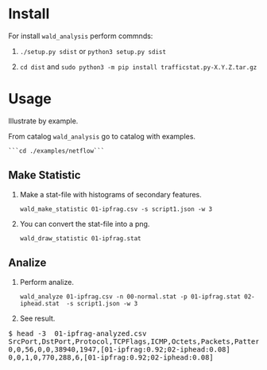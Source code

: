 # Install

For install `wald_analysis` perform commnds:

 1. `./setup.py sdist` or `python3 setup.py sdist`

 2.  `cd dist` and `sudo python3 -m pip install trafficstat.py-X.Y.Z.tar.gz` 

# Usage

Illustrate by example.

From catalog `wald_analysis` go to catalog with examples.

    ```cd ./examples/netflow```

## Make Statistic

 1. Make a stat-file with histograms of secondary features. 

    ```wald_make_statistic 01-ipfrag.csv -s script1.json -w 3```

 1. You can convert the stat-file into a png.

    ```wald_draw_statistic 01-ipfrag.stat```
    
## Analize

 1. Perform analize.

    ```wald_analyze 01-ipfrag.csv -n 00-normal.stat -p 01-ipfrag.stat 02-iphead.stat  -s script1.json -w 3```

 1. See result.
<pre>
$ head -3  01-ipfrag-analyzed.csv 
SrcPort,DstPort,Protocol,TCPFlags,ICMP,Octets,Packets,Pattern
0,0,56,0,0,38940,1947,[01-ipfrag:0.92;02-iphead:0.08]
0,0,1,0,770,288,6,[01-ipfrag:0.92;02-iphead:0.08]
</pre>
